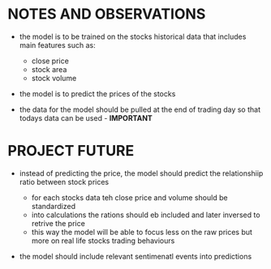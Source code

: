 # NOTES AND OBSERVATIONS

-   the model is to be trained on the stocks historical data that includes main features such as:

    -   close price
    -   stock area
    -   stock volume

-   the model is to predict the prices of the stocks
-   the data for the model should be pulled at the end of trading day so that todays data can be used - **IMPORTANT**

# PROJECT FUTURE

-   instead of predicting the price, the model should predict the relationshiip ratio between stock prices

    -   for each stocks data teh close price and volume should be standardized
    -   into calculations the rations should eb included and later inversed to retrive the price
    -   this way the model will be able to focus less on the raw prices but more on real life stocks trading behaviours

-   the model should include relevant sentimenatl events into predictions
